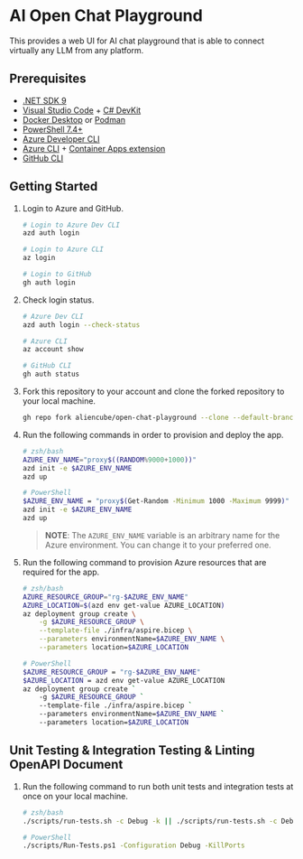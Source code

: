 # AI Open Chat Playground

This provides a web UI for AI chat playground that is able to connect virtually any LLM from any platform.

## Prerequisites

- [.NET SDK 9](https://dotnet.microsoft.com/download/dotnet/9.0)
- [Visual Studio Code](https://code.visualstudio.com/) + [C# DevKit](https://marketplace.visualstudio.com/items?itemName=ms-dotnettools.csdevkit)
- [Docker Desktop](https://docs.docker.com/desktop/) or [Podman](https://podman.io/docs/installation)
- [PowerShell 7.4+](https://learn.microsoft.com/powershell/scripting/install/installing-powershell)
- [Azure Developer CLI](https://learn.microsoft.com/azure/developer/azure-developer-cli/install-azd)
- [Azure CLI](https://learn.microsoft.com/cli/azure/install-azure-cli) + [Container Apps extension](https://learn.microsoft.com/cli/azure/azure-cli-extensions-overview)
- [GitHub CLI](https://cli.github.com/)

## Getting Started

1. Login to Azure and GitHub.

    ```bash
    # Login to Azure Dev CLI
    azd auth login
    
    # Login to Azure CLI
    az login
    
    # Login to GitHub
    gh auth login
    ```

1. Check login status.

    ```bash
    # Azure Dev CLI
    azd auth login --check-status
    
    # Azure CLI
    az account show
    
    # GitHub CLI
    gh auth status
    ```

1. Fork this repository to your account and clone the forked repository to your local machine.

    ```bash
    gh repo fork aliencube/open-chat-playground --clone --default-branch-only
    ```

1. Run the following commands in order to provision and deploy the app.

    ```bash
    # zsh/bash
    AZURE_ENV_NAME="proxy$((RANDOM%9000+1000))"
    azd init -e $AZURE_ENV_NAME
    azd up
    
    # PowerShell
    $AZURE_ENV_NAME = "proxy$(Get-Random -Minimum 1000 -Maximum 9999)"
    azd init -e $AZURE_ENV_NAME
    azd up
    ```

   > **NOTE**: The `AZURE_ENV_NAME` variable is an arbitrary name for the Azure environment. You can change it to your preferred one.

1. Run the following command to provision Azure resources that are required for the app.

    ```bash
    # zsh/bash
    AZURE_RESOURCE_GROUP="rg-$AZURE_ENV_NAME"
    AZURE_LOCATION=$(azd env get-value AZURE_LOCATION)
    az deployment group create \
        -g $AZURE_RESOURCE_GROUP \
        --template-file ./infra/aspire.bicep \
        --parameters environmentName=$AZURE_ENV_NAME \
        --parameters location=$AZURE_LOCATION

    # PowerShell
    $AZURE_RESOURCE_GROUP = "rg-$AZURE_ENV_NAME"
    $AZURE_LOCATION = azd env get-value AZURE_LOCATION
    az deployment group create `
        -g $AZURE_RESOURCE_GROUP `
        --template-file ./infra/aspire.bicep `
        --parameters environmentName=$AZURE_ENV_NAME `
        --parameters location=$AZURE_LOCATION
    ```

## Unit Testing & Integration Testing & Linting OpenAPI Document

1. Run the following command to run both unit tests and integration tests at once on your local machine.

    ```bash
    # zsh/bash
    ./scripts/run-tests.sh -c Debug -k || ./scripts/run-tests.sh -c Debug

    # PowerShell
    ./scripts/Run-Tests.ps1 -Configuration Debug -KillPorts
    ```
